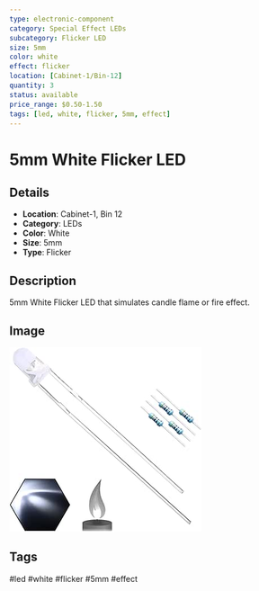 ```yaml
---
type: electronic-component
category: Special Effect LEDs
subcategory: Flicker LED
size: 5mm
color: white
effect: flicker
location: [Cabinet-1/Bin-12]
quantity: 3
status: available
price_range: $0.50-1.50
tags: [led, white, flicker, 5mm, effect]
---
```


# 5mm White Flicker LED

## Details

- **Location**: Cabinet-1, Bin 12
- **Category**: LEDs
- **Color**: White
- **Size**: 5mm
- **Type**: Flicker

## Description

5mm White Flicker LED that simulates candle flame or fire effect.

## Image

![5mm White Flicker LED](../attachments/5mm-white-flicker-led.jpg)

## Tags

#led #white #flicker #5mm #effect
